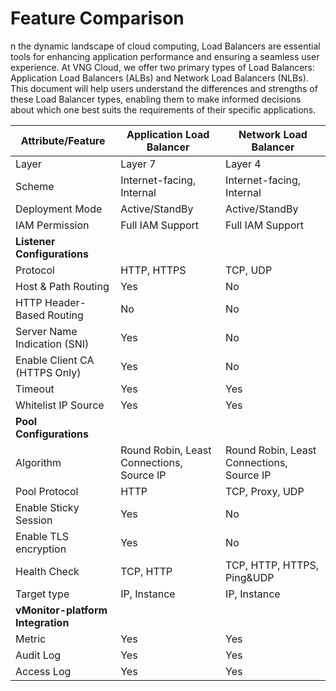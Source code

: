 # Feature Comparison

n the dynamic landscape of cloud computing, Load Balancers are essential tools for enhancing application performance and ensuring a seamless user experience. At VNG Cloud, we offer two primary types of Load Balancers: Application Load Balancers (ALBs) and Network Load Balancers (NLBs). This document will help users understand the differences and strengths of these Load Balancer types, enabling them to make informed decisions about which one best suits the requirements of their specific applications.

| Attribute/Feature                 | Application Load Balancer                 | Network Load Balancer                     |
| --------------------------------- | ----------------------------------------- | ----------------------------------------- |
| Layer                             | Layer 7                                   | Layer 4                                   |
| Scheme                            | Internet-facing, Internal                 | Internet-facing, Internal                 |
| Deployment Mode                   | Active/StandBy                            | Active/StandBy                            |
| IAM Permission                    | Full IAM Support                          | Full IAM Support                          |
| **Listener Configurations**       |                                           |                                           |
| Protocol                          | HTTP, HTTPS                               | TCP, UDP                                  |
| Host & Path Routing               | Yes                                       | No                                        |
| HTTP Header-Based Routing         | No                                        | No                                        |
| Server Name Indication (SNI)      | Yes                                       | No                                        |
| Enable Client CA (HTTPS Only)     | Yes                                       | No                                        |
| Timeout                           | Yes                                       | Yes                                       |
| Whitelist IP Source               | Yes                                       | Yes                                       |
| **Pool Configurations**           |                                           |                                           |
| Algorithm                         | Round Robin, Least Connections, Source IP | Round Robin, Least Connections, Source IP |
| Pool Protocol                     | HTTP                                      | TCP, Proxy, UDP                           |
| Enable Sticky Session             | Yes                                       | No                                        |
| Enable TLS encryption             | Yes                                       | No                                        |
| Health Check                      | TCP, HTTP                                 | TCP, HTTP, HTTPS, Ping\&UDP               |
| Target type                       | IP, Instance                              | IP, Instance                              |
| **vMonitor-platform Integration** |                                           |                                           |
| Metric                            | Yes                                       | Yes                                       |
| Audit Log                         | Yes                                       | Yes                                       |
| Access Log                        | Yes                                       | Yes                                       |
